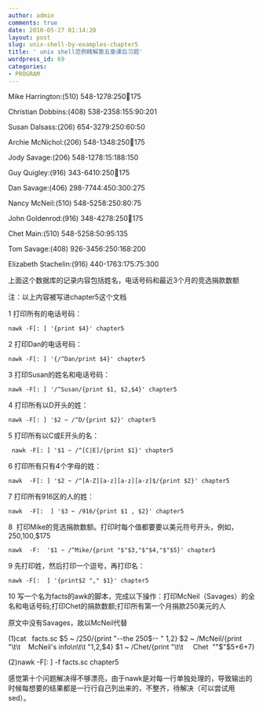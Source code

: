 ```yaml
---
author: admin
comments: true
date: 2010-05-27 01:14:20
layout: post
slug: unix-shell-by-examples-chapter5
title: ' unix shell范例精解第五章课后习题'
wordpress_id: 69
categories:
- PROGRAM
---
```


Mike Harrington:(510) 548-1278:250:100:175

Christian Dobbins:(408) 538-2358:155:90:201

Susan Dalsass:(206) 654-3279:250:60:50

Archie McNichol:(206) 548-1348:250:100:175

Jody Savage:(206) 548-1278:15:188:150

Guy Quigley:(916) 343-6410:250:100:175

Dan Savage:(406) 298-7744:450:300:275

Nancy McNeil:(510) 548-5258:250:80:75

John Goldenrod:(916) 348-4278:250:100:175

Chet Main:(510) 548-5258:50:95:135

Tom Savage:(408) 926-3456:250:168:200

Elizabeth Stachelin:(916) 440-1763:175:75:300

上面这个数据库的记录内容包括姓名，电话号码和最近3个月的竞选捐款数额

注：以上内容被写进chapter5这个文档

1 打印所有的电话号码：

    nawk -F[: ] '{print $4}' chapter5

2 打印Dan的电话号码：

    nawk -F[: ] '{/^Dan/print $4}' chapter5

3 打印Susan的姓名和电话号码：

    nawk -F[: ] '/^Susan/{print $1, $2,$4}' chapter5

4 打印所有以D开头的姓：

    nawk -F[: ] '$2 ~ /^D/{print $2}' chapter5

5 打印所有以C或E开头的名：

     nawk -F[: ] '$1 ~ /^[C|E]/{print $1}' chapter5

6 打印所有只有4个字母的姓：

    nawk  -F[: ] '$2 ~ /^[A-Z][a-z][a-z][a-z]$/{print $2}' chapter5

7 打印所有916区的人的姓：

    nawk  -F[:  ] '$3 ~ /916/{print $1 , $2}' chapter5

8  打印Mike的竞选捐款数额。打印时每个值都要要以美元符号开头，例如，$250,$100,$175

    nawk  -F:  '$1 ~ /^Mike/{print "$"$3,"$"$4,"$"$5}' chapter5

9 先打印姓，然后打印一个逗号，再打印名：

    nawk -F[:  ] '{print$2 "," $1}' chapter5

10 写一个名为facts的awk的脚本，完成以下操作：打印McNeil（Savages）的全名和电话号码;打印Chet的捐款数额;打印所有第一个月捐款250美元的人

原文中没有Savages，故以McNeil代替

(1)cat   facts.sc
    $5 ~ /250/{print "--the 250$-- " $1,$2}
    $2 ~ /McNeil/{print "\t\t    McNeil's info\n\t\t "$1,$2,$4}
    $1 ~ /Chet/{print "\t\t     Chet  ""$"$5+$6+$7}

(2)nawk -F[: ] -f facts.sc chapter5

感觉第十个问题解决得不够漂亮，由于nawk是对每一行单独处理的，导致输出的时候每想要的结果都是一行行自己列出来的，不整齐，待解决（可以尝试用sed）。

